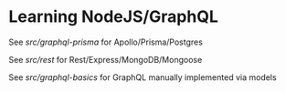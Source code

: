# Learning NodeJS/GraphQL


See *src/graphql-prisma* for Apollo/Prisma/Postgres

See *src/rest* for Rest/Express/MongoDB/Mongoose

See *src/graphql-basics* for GraphQL manually implemented via models
